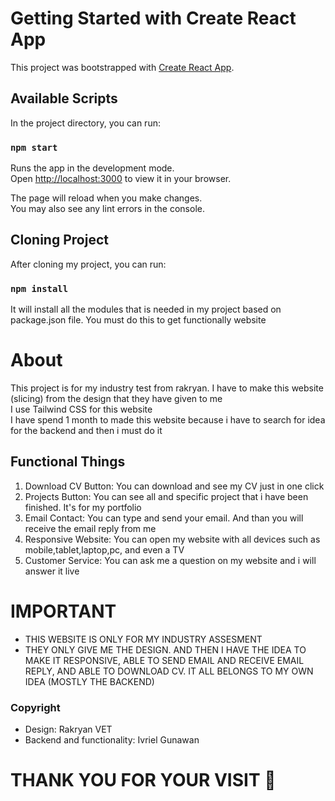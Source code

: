 # Getting Started with Create React App

This project was bootstrapped with [Create React App](https://github.com/facebook/create-react-app).

## Available Scripts

In the project directory, you can run:

### `npm start`

Runs the app in the development mode.\
Open [http://localhost:3000](http://localhost:3000) to view it in your browser.

The page will reload when you make changes.\
You may also see any lint errors in the console.

## Cloning Project
After cloning my project, you can run:

### `npm install`

It will install all the modules that is needed in my project based on package.json file. You must do this to get functionally website 

# About
This project is for my industry test from rakryan. I have to make this website (slicing) from the design that they have given to me\
I use Tailwind CSS for this website\
I have spend 1 month to made this website because i have to search for idea for the backend and then i must do it

## Functional Things
1. Download CV Button: You can download and see my CV just in one click
2. Projects Button: You can see all and specific project that i have been finished. It's for my portfolio
3. Email Contact: You can type and send your email. And than you will receive the email reply from me
4. Responsive Website: You can open my website with all devices such as mobile,tablet,laptop,pc, and even a TV
5. Customer Service: You can ask me a question on my website and i will answer it live

# IMPORTANT
 - THIS WEBSITE IS ONLY FOR MY INDUSTRY ASSESMENT
 - THEY ONLY GIVE ME THE DESIGN. AND THEN I HAVE THE IDEA TO MAKE IT RESPONSIVE, ABLE TO SEND EMAIL AND RECEIVE EMAIL REPLY, AND ABLE TO DOWNLOAD CV. IT ALL BELONGS TO MY OWN IDEA (MOSTLY THE BACKEND)

### Copyright
- Design: Rakryan VET
- Backend and functionality: Ivriel Gunawan 
# THANK YOU FOR YOUR VISIT 🤞

